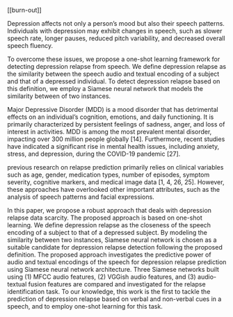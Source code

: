 [[burn-out]]

Depression affects not only a person’s mood but also their speech patterns. Individuals with depression may exhibit changes in speech, such as slower speech rate, longer pauses, reduced pitch variability, and decreased overall speech fluency. 

To overcome these issues, we propose a one-shot learning framework for detecting depression relapse from speech. We define depression relapse as the similarity between the speech audio and textual encoding of a subject and that of a depressed individual. To detect depression relapse based on this definition, we employ a Siamese neural network that models the similarity between of two instances.

Major Depressive Disorder (MDD) is a mood disorder that has detrimental effects on an individual’s cognition, emotions, and daily functioning. It is primarily characterized by persistent feelings of sadness, anger, and loss of interest in activities. MDD is among the most prevalent mental disorder, impacting over 300 million people globally [14]. Furthermore, recent studies have indicated a significant rise in mental health issues, including anxiety, stress, and depression, during the COVID-19 pandemic [27].

previous research on relapse prediction primarily relies on clinical variables such as age, gender, medication types, number of episodes, symptom severity, cognitive markers, and medical image data [1, 4, 26, 25]. However, these approaches have overlooked other important attributes, such as the analysis of speech patterns and facial expressions.

In this paper, we propose a robust approach that deals with depression relapse data scarcity. The proposed approach is based on one-shot learning. We define depression relapse as the closeness of the speech encoding of a subject to that of a depressed subject. By modeling the similarity between two instances, Siamese neural network is chosen as a suitable candidate for depression relapse detection following the proposed definition. The proposed approach investigates the predictive power of audio and textual encodings of the speech for depression relapse prediction using Siamese neural network architecture. Three Siamese networks built using (1) MFCC audio features, (2) VGGish audio features, and (3) audio-textual fusion features are compared and investigated for the relapse identification task. To our knowledge, this work is the first to tackle the prediction of depression relapse based on verbal and non-verbal cues in a speech, and to employ one-shot learning for this task.